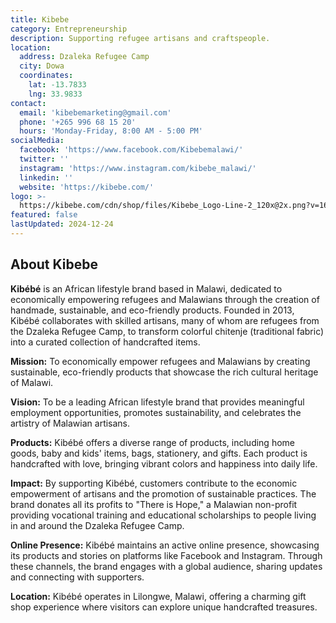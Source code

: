 ```yaml
---
title: Kibebe
category: Entrepreneurship
description: Supporting refugee artisans and craftspeople.
location:
  address: Dzaleka Refugee Camp
  city: Dowa
  coordinates:
    lat: -13.7833
    lng: 33.9833
contact:
  email: 'kibebemarketing@gmail.com'
  phone: '+265 996 68 15 20'
  hours: 'Monday-Friday, 8:00 AM - 5:00 PM'
socialMedia:
  facebook: 'https://www.facebook.com/Kibebemalawi/'
  twitter: ''
  instagram: 'https://www.instagram.com/kibebe_malawi/'
  linkedin: ''
  website: 'https://kibebe.com/'
logo: >-
  https://kibebe.com/cdn/shop/files/Kibebe_Logo-Line-2_120x@2x.png?v=1613709261
featured: false
lastUpdated: 2024-12-24
---
```


## About Kibebe

**Kibébé** is an African lifestyle brand based in Malawi, dedicated to economically empowering refugees and Malawians through the creation of handmade, sustainable, and eco-friendly products. Founded in 2013, Kibébé collaborates with skilled artisans, many of whom are refugees from the Dzaleka Refugee Camp, to transform colorful chitenje (traditional fabric) into a curated collection of handcrafted items. 

**Mission:** To economically empower refugees and Malawians by creating sustainable, eco-friendly products that showcase the rich cultural heritage of Malawi.

**Vision:** To be a leading African lifestyle brand that provides meaningful employment opportunities, promotes sustainability, and celebrates the artistry of Malawian artisans.

**Products:** Kibébé offers a diverse range of products, including home goods, baby and kids' items, bags, stationery, and gifts. Each product is handcrafted with love, bringing vibrant colors and happiness into daily life. 

**Impact:** By supporting Kibébé, customers contribute to the economic empowerment of artisans and the promotion of sustainable practices. The brand donates all its profits to "There is Hope," a Malawian non-profit providing vocational training and educational scholarships to people living in and around the Dzaleka Refugee Camp. 

**Online Presence:** Kibébé maintains an active online presence, showcasing its products and stories on platforms like Facebook and Instagram. Through these channels, the brand engages with a global audience, sharing updates and connecting with supporters. 

**Location:** Kibébé operates in Lilongwe, Malawi, offering a charming gift shop experience where visitors can explore unique handcrafted treasures. 

